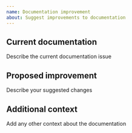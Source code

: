 ```yaml
---
name: Documentation improvement
about: Suggest improvements to documentation
---
```


## Current documentation
Describe the current documentation issue

## Proposed improvement
Describe your suggested changes

## Additional context
Add any other context about the documentation